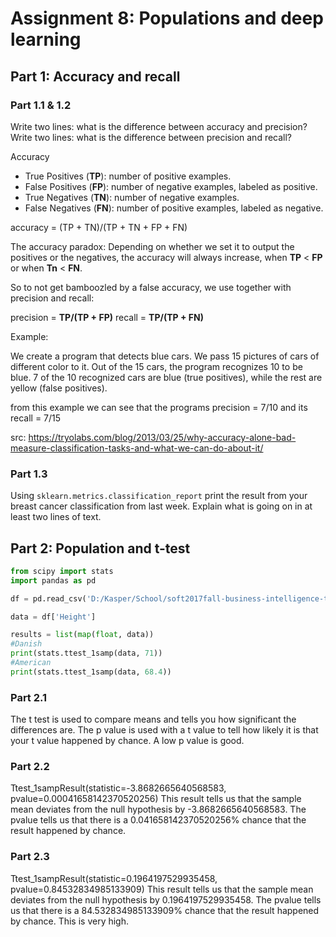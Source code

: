 # Assignment 8: Populations and deep learning

## Part 1: Accuracy and recall

### Part 1.1 & 1.2
Write two lines: what is the difference between accuracy and precision?
Write two lines: what is the difference between precision and recall?

Accuracy
<ul>
<li>True Positives (<b>TP</b>): number of positive examples.</li>
<li>False Positives (<b>FP</b>): number of negative examples, labeled as positive.</li>
<li>True Negatives (<b>TN</b>): number of negative examples.</li>
<li>False Negatives (<b>FN</b>): number of positive examples, labeled as negative.</li>
</ul>

accuracy = (TP + TN)/(TP + TN + FP + FN)

The accuracy paradox:
Depending on whether we set it to output the positives or the negatives,
the accuracy will always increase, when <b>TP</b> < <b>FP</b> or when <b>Tn</b> < <b>FN</b>.

So to not get bamboozled by a false accuracy, we use together with precision and recall:

precision = <b>TP/(TP + FP)</b>
recall = <b>TP/(TP + FN)</b>

Example:

We create a program that detects blue cars. We pass 15 pictures of cars of different color to it.
Out of the 15 cars, the program recognizes 10 to be blue. 7 of the 10 recognized cars are blue (true positives),
while the rest are yellow (false positives).

from this example we can see that the programs precision = 7/10 and its recall = 7/15


src: https://tryolabs.com/blog/2013/03/25/why-accuracy-alone-bad-measure-classification-tasks-and-what-we-can-do-about-it/


### Part 1.3
Using ``sklearn.metrics.classification_report`` print the result from your
breast cancer classification from last week. Explain what is going on in at
least two lines of text.

## Part 2: Population and t-test

```python
from scipy import stats
import pandas as pd

df = pd.read_csv('D:/Kasper/School/soft2017fall-business-intelligence-teaching-material/assignments/assignment_8/brain_size.csv', delimiter=';')

data = df['Height']

results = list(map(float, data))
#Danish
print(stats.ttest_1samp(data, 71))
#American
print(stats.ttest_1samp(data, 68.4))
```

### Part 2.1
The t test is used to compare means and tells you how significant the differences are. 
The p value is used with a t value to tell how likely it is that your t value happened by chance. A low p value is good.

### Part 2.2
Ttest_1sampResult(statistic=-3.8682665640568583, pvalue=0.00041658142370520256)
This result tells us that the sample mean deviates from the null hypothesis by -3.8682665640568583. The pvalue tells us that there is a 0.041658142370520256% chance that the result happened by chance.

### Part 2.3
Ttest_1sampResult(statistic=0.1964197529935458, pvalue=0.84532834985133909)
This result tells us that the sample mean deviates from the null hypothesis by 0.1964197529935458. The pvalue tells us that there is a 84.532834985133909% chance that the result happened by chance. This is very high.
